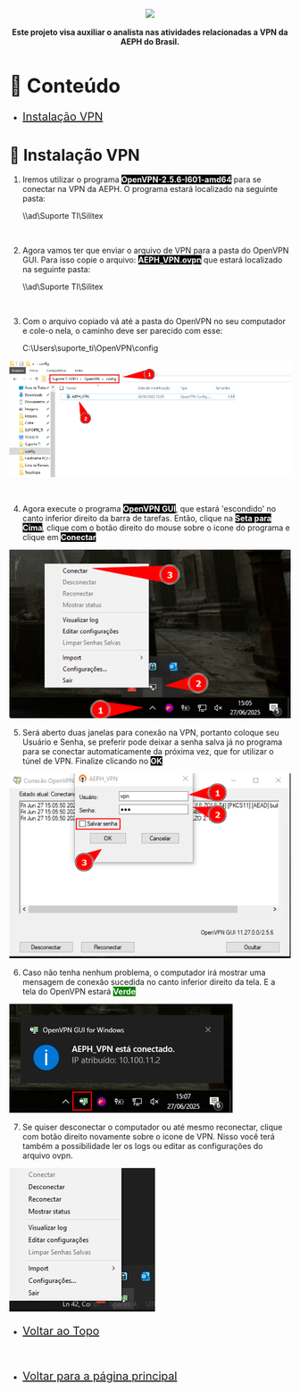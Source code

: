<p align="center">
    <a href="../README.md">
        <img src="../imagens/aeph-logo.png" width="200px">
    </a>
</p>

<p align="center">
<b>Este projeto visa auxiliar o analista nas atividades relacionadas a VPN da AEPH do Brasil.</b>
</p>


<!-- Comentário exemplo -->

<h1 id="conteudo" style="font-size:35px;">📝 Conteúdo</h1>

- <p style="font-size:20px"> <a href="#instalacaovpn"> Instalação VPN</a></p>



<h1 id="instalacaovpn">🔐 Instalação VPN</h1>

1. <p>Iremos utilizar o programa <b style="color:white; background-color:black">OpenVPN-2.5.6-I601-amd64</b> para se conectar na VPN da AEPH. O programa estará localizado na seguinte pasta:


    \\\ad\Suporte TI\Silitex

</p>

<br>

2. <p>Agora vamos ter que  enviar o arquivo de VPN para a pasta do OpenVPN GUI. Para isso copie o arquivo: <b style="color:white; background-color:black">AEPH_VPN.ovpn</b> que estará localizado na seguinte pasta:


    \\\ad\Suporte TI\Silitex

</p>

<br>

3. <p> Com o arquivo copiado vá até a pasta do OpenVPN no seu computador e cole-o nela, o caminho deve ser parecido com esse:


    C:\Users\suporte_ti\OpenVPN\config

<img src="../imagens/procedimentos-img/installvpn1.png" alt="install vpn1">

</p>

<br>

4. <p> Agora execute o programa <b style="color:white; background-color:black">OpenVPN GUI</b>, que estará 'escondido' no canto inferior direito da barra de tarefas. Então, clique na <b style="color:white; background-color:black">Seta para Cima</b>, clique com o botão direito do mouse sobre o icone do programa e clique em <b style="color:white; background-color:black">Conectar</b>


<img src="../imagens/procedimentos-img/installvpn2.png" alt="install vpn2">

<br>

5. <p> Será aberto duas janelas para conexão na VPN, portanto coloque seu Usuário e Senha, se preferir pode deixar a senha salva já no programa para se conectar automaticamente da próxima vez, que for utilizar o túnel de VPN. Finalize clicando no <b style="color:white; background-color:black">OK</b>


<img src="../imagens/procedimentos-img/installvpn3.png" alt="install vpn3">

<br>

6. <p> Caso não tenha nenhum problema, o computador irá mostrar uma mensagem de conexão sucedida no canto inferior direito da tela. E a tela do OpenVPN estará <b style="color:white; background-color:green">Verde</b>


<img src="../imagens/procedimentos-img/installvpn4.png" alt="install vpn4">

<br>


7. <p> Se quiser desconectar o computador ou até mesmo reconectar, clique com botão direito novamente sobre o icone de VPN. Nisso você terá também a possibilidade ler os logs ou editar as configurações do arquivo ovpn.</b>


<img src="../imagens/procedimentos-img/installvpn5.png" alt="install vpn5">

<br>

- <p style="font-size:20px"> <a href="#"> Voltar ao Topo</a></p>

<br>

- <p style="font-size:20px"> <a href="../README.md"> Voltar para a página principal</a></p>